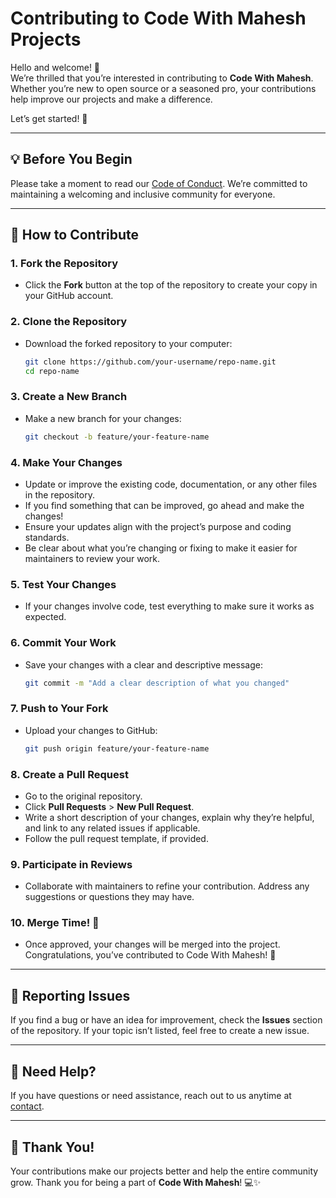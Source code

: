 # **Contributing to Code With Mahesh Projects**  

Hello and welcome! 👋  
We’re thrilled that you’re interested in contributing to **Code With Mahesh**. Whether you’re new to open source or a seasoned pro, your contributions help improve our projects and make a difference.  

Let’s get started! 🚀  

---

## **💡 Before You Begin**  
Please take a moment to read our [Code of Conduct](CODE_OF_CONDUCT.md). We’re committed to maintaining a welcoming and inclusive community for everyone.  

---

## **🌟 How to Contribute**  

### 1. **Fork the Repository**  
- Click the **Fork** button at the top of the repository to create your copy in your GitHub account.  

### 2. **Clone the Repository**  
- Download the forked repository to your computer:  
  ```bash  
  git clone https://github.com/your-username/repo-name.git  
  cd repo-name  
  ```  

### 3. **Create a New Branch**  
- Make a new branch for your changes:  
  ```bash  
  git checkout -b feature/your-feature-name  
  ```  

### 4. **Make Your Changes**  
- Update or improve the existing code, documentation, or any other files in the repository.  
- If you find something that can be improved, go ahead and make the changes!  
- Ensure your updates align with the project’s purpose and coding standards.  
- Be clear about what you’re changing or fixing to make it easier for maintainers to review your work.

### 5. **Test Your Changes**  
- If your changes involve code, test everything to make sure it works as expected.  

### 6. **Commit Your Work**  
- Save your changes with a clear and descriptive message:  
  ```bash  
  git commit -m "Add a clear description of what you changed"  
  ```  

### 7. **Push to Your Fork**  
- Upload your changes to GitHub:  
  ```bash  
  git push origin feature/your-feature-name  
  ```  

### 8. **Create a Pull Request**  
- Go to the original repository.  
- Click **Pull Requests** > **New Pull Request**.  
- Write a short description of your changes, explain why they’re helpful, and link to any related issues if applicable.  
- Follow the pull request template, if provided.  

### 9. **Participate in Reviews**  
- Collaborate with maintainers to refine your contribution. Address any suggestions or questions they may have.  

### 10. **Merge Time! 🎉**  
- Once approved, your changes will be merged into the project. Congratulations, you’ve contributed to Code With Mahesh! 🙌  

---

## **🐞 Reporting Issues**  
If you find a bug or have an idea for improvement, check the **Issues** section of the repository. If your topic isn’t listed, feel free to create a new issue.  

---

## **🤝 Need Help?**  
If you have questions or need assistance, reach out to us anytime at [contact](mailto:maheshghongade644@gmail.com).  

---

## **💖 Thank You!**  
Your contributions make our projects better and help the entire community grow. Thank you for being a part of **Code With Mahesh**! 💻✨  
